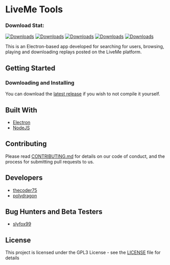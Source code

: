 # LiveMe Tools

### Download Stat:
[![Downloads](https://img.shields.io/github/downloads/thecoder75/liveme-tools/total.svg)](https://github.com/thecoder75/liveme-tools/releases/latest)
[![Downloads](https://img.shields.io/github/downloads/thecoder75/liveme-tools/5.0.0/total.svg)](https://github.com/thecoder75/liveme-tools/releases/latest)
[![Downloads](https://img.shields.io/github/downloads/thecoder75/liveme-tools/4.6.1/total.svg)](https://github.com/thecoder75/liveme-tools/releases/latest)
[![Downloads](https://img.shields.io/github/downloads/thecoder75/liveme-tools/4.6.0/total.svg)](https://github.com/thecoder75/liveme-tools/releases/latest)
[![Downloads](https://img.shields.io/github/downloads/thecoder75/liveme-tools/4.5.0/total.svg)](https://github.com/thecoder75/liveme-tools/releases/latest)

This is an Electron-based app developed for searching for users, browsing, playing and downloading replays posted on the LiveMe platform.  

## Getting Started

### Downloading and Installing
You can download the [latest release](https://github.com/thecoder75/liveme-tools/releases/latest)
if you wish to not compile it yourself.

## Built With
* [Electron](http://electron.atom.io)
* [NodeJS](http://nodejs.org)

## Contributing
Please read [CONTRIBUTING.md](CONTRIBUTING.md) 
for details on our code of conduct, and the process for submitting pull 
requests to us.

## Developers
* [thecoder75](https://github.com/thecoder75)
* [polydragon](https://github.com/polydragon)

## Bug Hunters and Beta Testers
* [slyfox99](https://github.com/slyfox99)

## License
This project is licensed under the GPL3 License - see the [LICENSE](LICENSE) 
file for details

